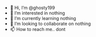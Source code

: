 - 👋 Hi, I’m @ghosty199
- 👀 I’m interested in nothing
- 🌱 I’m currently learning nothing
- 💞️ I’m looking to collaborate on nothing
- 📫 How to reach me.. dont

<!---
ghosty199/ghosty199 is a ✨ special ✨ repository because its `README.md` (this file) appears on your GitHub profile.
You can click the Preview link to take a look at your changes.
--->
